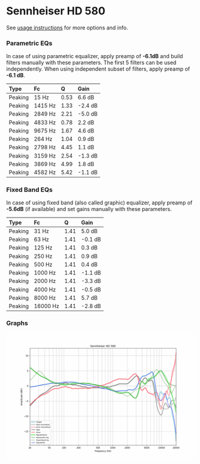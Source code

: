 # Sennheiser HD 580
See [usage instructions](https://github.com/jaakkopasanen/AutoEq#usage) for more options and info.

### Parametric EQs
In case of using parametric equalizer, apply preamp of **-6.1dB** and build filters manually
with these parameters. The first 5 filters can be used independently.
When using independent subset of filters, apply preamp of **-6.1 dB**.

| Type    | Fc      |    Q | Gain    |
|:--------|:--------|:-----|:--------|
| Peaking | 15 Hz   | 0.53 | 6.6 dB  |
| Peaking | 1415 Hz | 1.33 | -2.4 dB |
| Peaking | 2849 Hz | 2.21 | -5.0 dB |
| Peaking | 4833 Hz | 0.78 | 2.2 dB  |
| Peaking | 9675 Hz | 1.67 | 4.6 dB  |
| Peaking | 264 Hz  | 1.04 | 0.9 dB  |
| Peaking | 2798 Hz | 4.45 | 1.1 dB  |
| Peaking | 3159 Hz | 2.54 | -1.3 dB |
| Peaking | 3869 Hz | 4.99 | 1.8 dB  |
| Peaking | 4582 Hz | 5.42 | -1.1 dB |

### Fixed Band EQs
In case of using fixed band (also called graphic) equalizer, apply preamp of **-5.6dB**
(if available) and set gains manually with these parameters.

| Type    | Fc       |    Q | Gain    |
|:--------|:---------|:-----|:--------|
| Peaking | 31 Hz    | 1.41 | 5.0 dB  |
| Peaking | 63 Hz    | 1.41 | -0.1 dB |
| Peaking | 125 Hz   | 1.41 | 0.3 dB  |
| Peaking | 250 Hz   | 1.41 | 0.9 dB  |
| Peaking | 500 Hz   | 1.41 | 0.4 dB  |
| Peaking | 1000 Hz  | 1.41 | -1.1 dB |
| Peaking | 2000 Hz  | 1.41 | -3.3 dB |
| Peaking | 4000 Hz  | 1.41 | -0.5 dB |
| Peaking | 8000 Hz  | 1.41 | 5.7 dB  |
| Peaking | 16000 Hz | 1.41 | -2.8 dB |

### Graphs
![](./Sennheiser%20HD%20580.png)